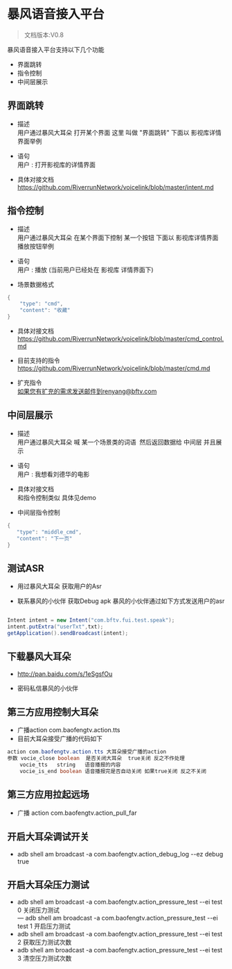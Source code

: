 # 暴风语音接入平台

> 文档版本:V0.8

暴风语音接入平台支持以下几个功能 <br>

- 界面跳转
- 指令控制
- 中间层展示

## 界面跳转 

- 描述 <br>
用户通过暴风大耳朵 打开某个界面 这里 叫做 "界面跳转" 下面以 影视库详情界面举例

- 语句 <br>
用户 : 打开影视库的详情界面

- 具体对接文档 <br>
https://github.com/RiverrunNetwork/voicelink/blob/master/intent.md <br>

## 指令控制

- 描述 <br>
用户通过暴风大耳朵 在某个界面下控制 某一个按钮 下面以 影视库详情界面 播放按钮举例 <br>

- 语句 <br>
用户 : 播放 (当前用户已经处在 影视库 详情界面下)
- 场景数据格式 <br>
```java
{
    "type": "cmd",
    "content": "收藏"
}
```

- 具体对接文档 <br>
https://github.com/RiverrunNetwork/voicelink/blob/master/cmd_control.md <br>

- 目前支持的指令 <br>
https://github.com/RiverrunNetwork/voicelink/blob/master/cmd.md <br>

- 扩充指令 <br>
如果您有扩充的需求发送邮件到renyang@bftv.com <br>

## 中间层展示

- 描述 <br>
用户通过暴风大耳朵 喊 某一个场景类的词语  然后返回数据给 中间层 并且展示<br>

- 语句 <br>
用户 : 我想看刘德华的电影 <br>

- 具体对接文档 <br>
 和指令控制类似 具体见demo <br>
- 中间层指令控制 <br>
 ```java
{
    "type": "middle_cmd",
    "content": "下一页"
}
```

## 测试ASR

- 用过暴风大耳朵 获取用户的Asr <br>

- 联系暴风的小伙伴 获取Debug apk 暴风的小伙伴通过如下方式发送用户的asr 

```java

Intent intent = new Intent("com.bftv.fui.test.speak");
intent.putExtra("userTxt",txt);
getApplication().sendBroadcast(intent);  

```

## 下载暴风大耳朵

- http://pan.baidu.com/s/1eSgsfOu <br>

- 密码私信暴风的小伙伴 <br>

## 第三方应用控制大耳朵

- 广播action com.baofengtv.action.tts <br>
- 目前大耳朵接受广播的代码如下 <br>
```java
action com.baofengtv.action.tts 大耳朵接受广播的action
参数 vocie_close boolean  是否关闭大耳朵  true关闭 反之不作处理
    vocie_tts   string   语音播报的内容
    vocie_is_end boolean 语音播报完是否自动关闭 如果true关闭 反之不关闭
```

## 第三方应用拉起远场

- 广播 action com.baofengtv.action_pull_far <br>

## 开启大耳朵调试开关

-  adb shell am broadcast -a com.baofengtv.action_debug_log --ez debug true <br>

## 开启大耳朵压力测试


- adb shell am broadcast -a com.baofengtv.action_pressure_test --ei test 0 关闭压力测试 <br>
— adb shell am broadcast -a com.baofengtv.action_pressure_test --ei test 1 开启压力测试 <br>
- adb shell am broadcast -a com.baofengtv.action_pressure_test --ei test 2 获取压力测试次数 <br>
- adb shell am broadcast -a com.baofengtv.action_pressure_test --ei test 3 清空压力测试次数<br>


